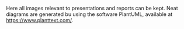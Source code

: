 Here all images relevant to presentations and reports can be kept.
Neat diagrams are generated bu using the software PlantUML, available at https://www.planttext.com/.
